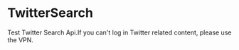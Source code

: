 # TwitterSearch
Test Twitter Search Api.If you can't log in Twitter related content, please use the VPN.
